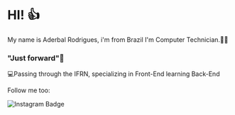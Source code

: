 # HI! 👍

My name is Aderbal Rodrigues, i'm from Brazil I'm Computer Technician.👨‍💻



### "Just forward"🚀
💻Passing through the IFRN, specializing in Front-End 
learning Back-End

Follow me too:

![Instagram Badge](https://img.shields.io/badge/-Instagram-navy?style=flat-square&logo=Instagram&logoColor=white&link=https:https://www.instagram.com/rodri_neto/)
